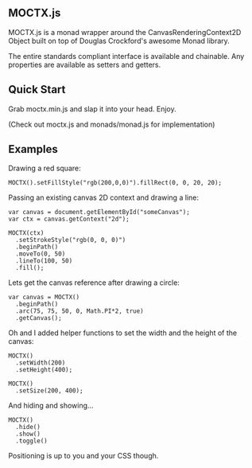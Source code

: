 MOCTX.js 
--------

MOCTX.js is a monad wrapper around the CanvasRenderingContext2D Object built on top of Douglas Crockford's awesome Monad library. 

The entire standards compliant interface is available and chainable. Any properties are available as setters and getters.

Quick Start
-----------

Grab moctx.min.js and slap it into your head. Enjoy. 

(Check out moctx.js and monads/monad.js for implementation)

Examples
--------

Drawing a red square:

    MOCTX().setFillStyle("rgb(200,0,0)").fillRect(0, 0, 20, 20);

Passing an existing canvas 2D context and drawing a line:

    var canvas = document.getElementById("someCanvas");
    var ctx = canvas.getContext("2d");

    MOCTX(ctx)
      .setStrokeStyle("rgb(0, 0, 0)")
      .beginPath()
      .moveTo(0, 50)
      .lineTo(100, 50)
      .fill();

Lets get the canvas reference after drawing a circle:

    var canvas = MOCTX()
      .beginPath()
      .arc(75, 75, 50, 0, Math.PI*2, true)
      .getCanvas();


Oh and I added helper functions to set the width and the height of the canvas:

    MOCTX()
      .setWidth(200)
      .setHeight(400);

    MOCTX()
      .setSize(200, 400);

And hiding and showing...

    MOCTX()
      .hide()
      .show()
      .toggle()

Positioning is up to you and your CSS though.